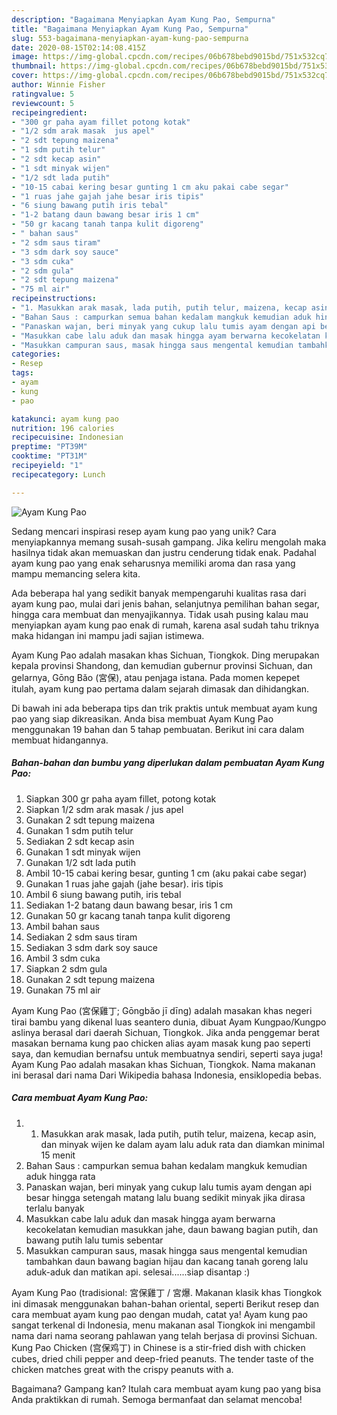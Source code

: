 ```yaml
---
description: "Bagaimana Menyiapkan Ayam Kung Pao, Sempurna"
title: "Bagaimana Menyiapkan Ayam Kung Pao, Sempurna"
slug: 553-bagaimana-menyiapkan-ayam-kung-pao-sempurna
date: 2020-08-15T02:14:08.415Z
image: https://img-global.cpcdn.com/recipes/06b678bebd9015bd/751x532cq70/ayam-kung-pao-foto-resep-utama.jpg
thumbnail: https://img-global.cpcdn.com/recipes/06b678bebd9015bd/751x532cq70/ayam-kung-pao-foto-resep-utama.jpg
cover: https://img-global.cpcdn.com/recipes/06b678bebd9015bd/751x532cq70/ayam-kung-pao-foto-resep-utama.jpg
author: Winnie Fisher
ratingvalue: 5
reviewcount: 5
recipeingredient:
- "300 gr paha ayam fillet potong kotak"
- "1/2 sdm arak masak  jus apel"
- "2 sdt tepung maizena"
- "1 sdm putih telur"
- "2 sdt kecap asin"
- "1 sdt minyak wijen"
- "1/2 sdt lada putih"
- "10-15 cabai kering besar gunting 1 cm aku pakai cabe segar"
- "1 ruas jahe gajah jahe besar iris tipis"
- "6 siung bawang putih iris tebal"
- "1-2 batang daun bawang besar iris 1 cm"
- "50 gr kacang tanah tanpa kulit digoreng"
- " bahan saus"
- "2 sdm saus tiram"
- "3 sdm dark soy sauce"
- "3 sdm cuka"
- "2 sdm gula"
- "2 sdt tepung maizena"
- "75 ml air"
recipeinstructions:
- "1. Masukkan arak masak, lada putih, putih telur, maizena, kecap asin, dan minyak wijen ke dalam ayam lalu aduk rata dan diamkan minimal 15 menit"
- "Bahan Saus : campurkan semua bahan kedalam mangkuk kemudian aduk hingga rata"
- "Panaskan wajan, beri minyak yang cukup lalu tumis ayam dengan api besar hingga setengah matang lalu buang sedikit minyak jika dirasa terlalu banyak"
- "Masukkan cabe lalu aduk dan masak hingga ayam berwarna kecokelatan kemudian masukkan jahe, daun bawang bagian putih, dan bawang putih lalu tumis sebentar"
- "Masukkan campuran saus, masak hingga saus mengental kemudian tambahkan daun bawang bagian hijau dan kacang tanah goreng lalu aduk-aduk dan matikan api. selesai......siap disantap :)"
categories:
- Resep
tags:
- ayam
- kung
- pao

katakunci: ayam kung pao 
nutrition: 196 calories
recipecuisine: Indonesian
preptime: "PT39M"
cooktime: "PT31M"
recipeyield: "1"
recipecategory: Lunch

---
```



![Ayam Kung Pao](https://img-global.cpcdn.com/recipes/06b678bebd9015bd/751x532cq70/ayam-kung-pao-foto-resep-utama.jpg)

Sedang mencari inspirasi resep ayam kung pao yang unik? Cara menyiapkannya memang susah-susah gampang. Jika keliru mengolah maka hasilnya tidak akan memuaskan dan justru cenderung tidak enak. Padahal ayam kung pao yang enak seharusnya memiliki aroma dan rasa yang mampu memancing selera kita.

Ada beberapa hal yang sedikit banyak mempengaruhi kualitas rasa dari ayam kung pao, mulai dari jenis bahan, selanjutnya pemilihan bahan segar, hingga cara membuat dan menyajikannya. Tidak usah pusing kalau mau menyiapkan ayam kung pao enak di rumah, karena asal sudah tahu triknya maka hidangan ini mampu jadi sajian istimewa.

Ayam Kung Pao adalah masakan khas Sichuan, Tiongkok. Ding merupakan kepala provinsi Shandong, dan kemudian gubernur provinsi Sichuan, dan gelarnya, Gōng Bǎo (宮保), atau penjaga istana. Pada momen kepepet itulah, ayam kung pao pertama dalam sejarah dimasak dan dihidangkan.


Di bawah ini ada beberapa tips dan trik praktis untuk membuat ayam kung pao yang siap dikreasikan. Anda bisa membuat Ayam Kung Pao menggunakan 19 bahan dan 5 tahap pembuatan. Berikut ini cara dalam membuat hidangannya.

<!--inarticleads1-->

##### Bahan-bahan dan bumbu yang diperlukan dalam pembuatan Ayam Kung Pao:

1. Siapkan 300 gr paha ayam fillet, potong kotak
1. Siapkan 1/2 sdm arak masak / jus apel
1. Gunakan 2 sdt tepung maizena
1. Gunakan 1 sdm putih telur
1. Sediakan 2 sdt kecap asin
1. Gunakan 1 sdt minyak wijen
1. Gunakan 1/2 sdt lada putih
1. Ambil 10-15 cabai kering besar, gunting 1 cm (aku pakai cabe segar)
1. Gunakan 1 ruas jahe gajah (jahe besar). iris tipis
1. Ambil 6 siung bawang putih, iris tebal
1. Sediakan 1-2 batang daun bawang besar, iris 1 cm
1. Gunakan 50 gr kacang tanah tanpa kulit digoreng
1. Ambil  bahan saus
1. Sediakan 2 sdm saus tiram
1. Sediakan 3 sdm dark soy sauce
1. Ambil 3 sdm cuka
1. Siapkan 2 sdm gula
1. Gunakan 2 sdt tepung maizena
1. Gunakan 75 ml air


Ayam Kung Pao (宮保雞丁; Gōngbǎo jī dīng) adalah masakan khas negeri tirai bambu yang dikenal luas seantero dunia, dibuat Ayam Kungpao/Kungpo aslinya berasal dari daerah Sichuan, Tiongkok. Jika anda penggemar berat masakan bernama kung pao chicken alias ayam masak kung pao seperti saya, dan kemudian bernafsu untuk membuatnya sendiri, seperti saya juga! Ayam Kung Pao adalah masakan khas Sichuan, Tiongkok. Nama makanan ini berasal dari nama Dari Wikipedia bahasa Indonesia, ensiklopedia bebas. 

<!--inarticleads2-->

##### Cara membuat Ayam Kung Pao:

1. 1. Masukkan arak masak, lada putih, putih telur, maizena, kecap asin, dan minyak wijen ke dalam ayam lalu aduk rata dan diamkan minimal 15 menit
1. Bahan Saus : campurkan semua bahan kedalam mangkuk kemudian aduk hingga rata
1. Panaskan wajan, beri minyak yang cukup lalu tumis ayam dengan api besar hingga setengah matang lalu buang sedikit minyak jika dirasa terlalu banyak
1. Masukkan cabe lalu aduk dan masak hingga ayam berwarna kecokelatan kemudian masukkan jahe, daun bawang bagian putih, dan bawang putih lalu tumis sebentar
1. Masukkan campuran saus, masak hingga saus mengental kemudian tambahkan daun bawang bagian hijau dan kacang tanah goreng lalu aduk-aduk dan matikan api. selesai......siap disantap :)


Ayam Kung Pao (tradisional: 宮保雞丁 / 宮爆. Makanan klasik khas Tiongkok ini dimasak menggunakan bahan-bahan oriental, seperti Berikut resep dan cara membuat ayam kung pao dengan mudah, catat ya! Ayam kung pao sangat terkenal di Indonesia, menu makanan asal Tiongkok ini mengambil nama dari nama seorang pahlawan yang telah berjasa di provinsi Sichuan. Kung Pao Chicken (宫保鸡丁) in Chinese is a stir-fried dish with chicken cubes, dried chili pepper and deep-fried peanuts. The tender taste of the chicken matches great with the crispy peanuts with a. 

Bagaimana? Gampang kan? Itulah cara membuat ayam kung pao yang bisa Anda praktikkan di rumah. Semoga bermanfaat dan selamat mencoba!

